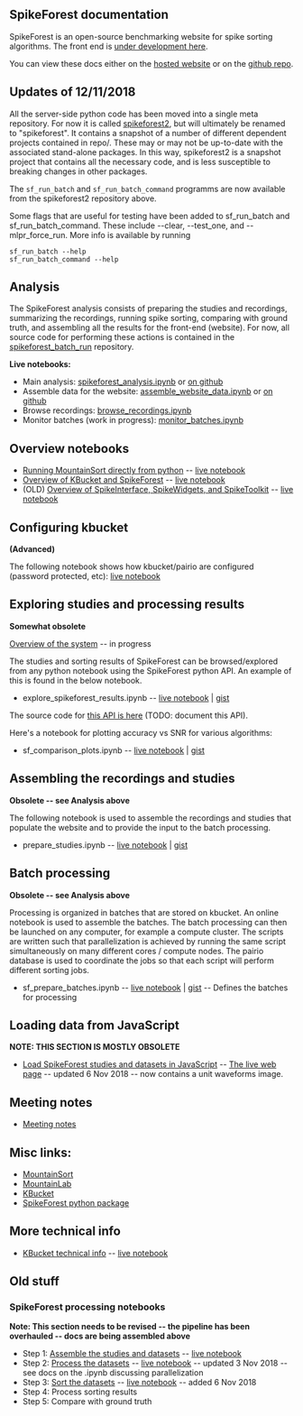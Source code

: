 ## SpikeForest documentation

SpikeForest is an open-source benchmarking website for spike sorting algorithms. The front end is [under development here](https://github.com/elovero/spike-front).

You can view these docs either on the [hosted website](https://users.flatironinstitute.org/~magland/spikeforest-docs/) or on the [github repo](https://github.com/flatironinstitute/spikeforest-docs/blob/master/docs/index.md).

## Updates of 12/11/2018

All the server-side python code has been moved into a single meta repository. For now it is called [spikeforest2](https://github.com/flatironinstitute/spikeforest2), but will ultimately be renamed to "spikeforest". It contains a snapshot of a number of different dependent projects contained in repo/. These may or may not be up-to-date with the associated stand-alone packages. In this way, spikeforest2 is a snapshot project that contains all the necessary code, and is less susceptible to breaking changes in other packages.

The `sf_run_batch` and `sf_run_batch_command` programms are now available from the spikeforest2 repository above.

Some flags that are useful for testing have been added to sf_run_batch and sf_run_batch_command. These include --clear, --test_one, and --mlpr_force_run. More info is available by running

```
sf_run_batch --help
sf_run_batch_command --help
```

## Analysis

The SpikeForest analysis consists of preparing the studies and recordings, summarizing the recordings, running spike sorting, comparing with ground truth, and assembling all the results for the front-end (website). For now, all source code for performing these actions is contained in the [spikeforest_batch_run](https://github.com/magland/spikeforest_batch_run) repository.

**Live notebooks:**

* Main analysis: [spikeforest_analysis.ipynb](https://colab.research.google.com/github/magland/spikeforest_batch_run/blob/master/notebooks/spikeforest_analysis.ipynb) or [on github](https://github.com/magland/spikeforest_batch_run/blob/master/notebooks/spikeforest_analysis.ipynb)
* Assemble data for the website: [assemble_website_data.ipynb](https://colab.research.google.com/github/magland/spikeforest_batch_run/blob/master/notebooks/assemble_website_data.ipynb) or [on github](https://github.com/magland/spikeforest_batch_run/blob/master/notebooks/assemble_website_data.ipynb)
* Browse recordings: [browse_recordings.ipynb](https://colab.research.google.com/github/magland/spikeforest_batch_run/blob/master/notebooks/browse_recordings.ipynb)
* Monitor batches (work in progress): [monitor_batches.ipynb](https://colab.research.google.com/github/magland/spikeforest_batch_run/blob/master/notebooks/monitor_batches.ipynb)

## Overview notebooks

* [Running MountainSort directly from python](https://gist.github.com/magland/ee686398228a16adf8b95af4edde096b) -- [live notebook](https://colab.research.google.com/gist/magland/ee686398228a16adf8b95af4edde096b)
* [Overview of KBucket and SpikeForest](https://gist.github.com/magland/318c7bc43df9dd528f667589eaa2482d) -- [live notebook](https://colab.research.google.com/gist/magland/318c7bc43df9dd528f667589eaa2482d)
* (OLD) [Overview of SpikeInterface, SpikeWidgets, and SpikeToolkit](https://gist.github.com/magland/e43542fe2dfe856fd04903b9ff1f8e4e) -- [live notebook](https://colab.research.google.com/gist/magland/e43542fe2dfe856fd04903b9ff1f8e4e)

## Configuring kbucket

**(Advanced)**

The following notebook shows how kbucket/pairio are configured (password protected, etc): [live notebook](https://colab.research.google.com/gist/magland/b4e675106063f0dd763b24c93d2ec395/kbucket_config.ipynb)

## Exploring studies and processing results

**Somewhat obsolete**

[Overview of the system](overview.md) -- in progress

The studies and sorting results of SpikeForest can be browsed/explored from any python notebook using the SpikeForest python API. An example of this is found in the below notebook.

* explore_spikeforest_results.ipynb -- [live notebook](https://colab.research.google.com/gist/magland/ec67d20c0a2c93ce2b6bc452d041783b/explore_spikeforest_results.ipynb) | [gist](https://gist.github.com/magland/ec67d20c0a2c93ce2b6bc452d041783b#file-explore_spikeforest_results-ipynb)

The source code for [this API is here](https://github.com/magland/spikeforest/blob/master/spikeforest/sfdata/sfdata.py) (TODO: document this API).

Here's a notebook for plotting accuracy vs SNR for various algorithms:

* sf_comparison_plots.ipynb -- [live notebook](https://colab.research.google.com/gist/magland/5c82306f20aa2a81ba9d429b5e1d3c23/sf_comparison_plots.ipynb) | [gist](https://gist.github.com/magland/5c82306f20aa2a81ba9d429b5e1d3c23#file-sf_comparison_plots-ipynb)



## Assembling the recordings and studies

**Obsolete -- see Analysis above**

The following notebook is used to assemble the recordings and studies that populate the website and to provide the input to the batch processing.

* prepare_studies.ipynb -- [live notebook](https://colab.research.google.com/gist/magland/4b97b837c594469e48b405066aa5bca5/prepare_studies.ipynb) | [gist](https://gist.github.com/magland/4b97b837c594469e48b405066aa5bca5)

## Batch processing

**Obsolete -- see Analysis above**

Processing is organized in batches that are stored on kbucket. An online notebook is used to assemble the batches. The batch processing can then be launched on any computer, for example a compute cluster. The scripts are written such that parallelization is achieved by running the same script simultaneously on many different cores / compute nodes. The pairio database is used to coordinate the jobs so that each script will perform different sorting jobs.

* sf_prepare_batches.ipynb -- [live notebook](https://colab.research.google.com/gist/magland/1a35e661f783aa97e4b31f67075fe12f/sf_prepare_batches.ipynb) | [gist](https://gist.github.com/magland/1a35e661f783aa97e4b31f67075fe12f) -- Defines the batches for processing

## Loading data from JavaScript

**NOTE: THIS SECTION IS MOSTLY OBSOLETE**

* [Load SpikeForest studies and datasets in JavaScript](https://codesandbox.io/s/w7pp32vo0w) -- [The live web page](https://w7pp32vo0w.codesandbox.io/) -- updated 6 Nov 2018 -- now contains a unit waveforms image.

## Meeting notes

* [Meeting notes](meeting_notes.md)

## Misc links:

* [MountainSort](mountainsort.md)
* [MountainLab](mountainlab.md)
* [KBucket](kbucket.md)
* [SpikeForest python package](https://github.com/magland/spikeforest)

## More technical info

* [KBucket technical info](https://gist.github.com/magland/fb2a879975f6e1d44cc624297c1b6656#file-kbucket_technical_info-ipynb) -- [live notebook](https://colab.research.google.com/gist/magland/fb2a879975f6e1d44cc624297c1b6656)

## Old stuff

### SpikeForest processing notebooks

**Note: This section needs to be revised -- the pipeline has been overhauled -- docs are being assembled above**

* Step 1: [Assemble the studies and datasets](https://gist.github.com/magland/4b97b837c594469e48b405066aa5bca5) -- [live notebook](https://colab.research.google.com/gist/magland/4b97b837c594469e48b405066aa5bca5/prepare_studies.ipynb)
* Step 2: [Process the datasets](https://gist.github.com/magland/9d9d1a0a58aa694d5c2e71e3717dd1ef#file-notebook-ipynb) -- [live notebook](https://colab.research.google.com/gist/magland/9d9d1a0a58aa694d5c2e71e3717dd1ef) -- updated 3 Nov 2018 -- see docs on the .ipynb discussing parallelization
* Step 3: [Sort the datasets](https://gist.github.com/magland/3ba2b1fe6ff138deba0edaedb5de5867#file-notebook-ipynb) -- [live notebook](https://colab.research.google.com/gist/magland/3ba2b1fe6ff138deba0edaedb5de5867) -- added 6 Nov 2018
* Step 4: Process sorting results
* Step 5: Compare with ground truth

